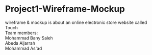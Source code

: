 # Project1-Wireframe-Mockup
wireframe &amp; mockup is about an online electronic store website called Touch<br>
Team members:<br>
Mohammad Bany Saleh<br>
Abeda Aljarrah<br>
Mohammad As'ad<br>
